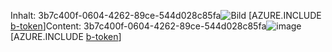 <span data-ttu-id="3db9c-101">Inhalt: 3b7c400f-0604-4262-89ce-544d028c85fa![Bild](d610951e-2278-4ec0-8b24-7ce1c2e46698.png)
[AZURE.INCLUDE [b-token](8eb54476-f073-4b5e-beb2-ca82d01b5037.md)]</span><span class="sxs-lookup"><span data-stu-id="3db9c-101">Content: 3b7c400f-0604-4262-89ce-544d028c85fa![image](d610951e-2278-4ec0-8b24-7ce1c2e46698.png)
[AZURE.INCLUDE [b-token](8eb54476-f073-4b5e-beb2-ca82d01b5037.md)]</span></span>
